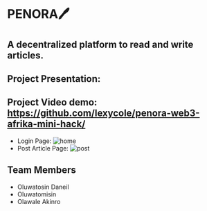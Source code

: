 # PENORA🖊️

## A decentralized platform to read and write articles.

## Project Presentation: 

## Project Video demo: https://github.com/lexycole/penora-web3-afrika-mini-hack/
- Login Page: ![home](https://github.com/user-attachments/assets/56da96b2-7fa5-44e8-ac1a-f0bb2b2a1f39)
- Post Article Page: ![post](https://github.com/user-attachments/assets/8fa1caa4-49d8-449d-9c58-ecf1dfcf8ad5)

## Team Members
- Oluwatosin Daneil
- Oluwatomisin
- Olawale Akinro

